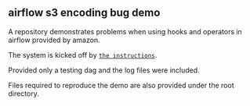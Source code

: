## airflow s3 encoding bug demo

A repository demonstrates problems when using hooks and operators in airflow provided by amazon.

The system is kicked off by [`the instructions`](https://airflow.apache.org/docs/apache-airflow/stable/start/docker.html).

Provided only a testing dag and the log files were included.

Files required to reproduce the demo are also provided under the root directory.